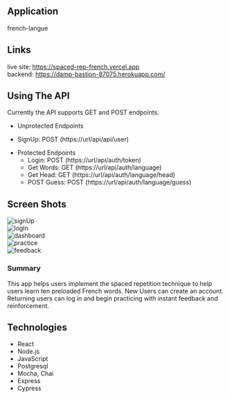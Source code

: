## Application
french-langue

## Links
live site: https://spaced-rep-french.vercel.app<br />
backend: https://damp-bastion-87075.herokuapp.com/

## Using The API
Currently the API supports GET and POST endpoints.

- Unprotected Endpoints<br />
+ SignUp: POST (https://url/api/api/user)<br />

- Protected Endpoints<br />
    + Login: POST (https://url/api/auth/token)<br />
    + Get Words: GET (https://url/api/auth/language)<br />
    + Get Head: GET (https://url/api/auth/language/head)<br />
    + POST Guess: POST (https://url/api/auth/language/guess)<br />

## Screen Shots
![signUp](images/signUp.png)<br />
![logIn](images/logIn.png)<br />
![dashboard](images/dashboard.png)<br />
![practice](images/practice.png)<br />
![feedback](images/feedback.png)<br />

### Summary
This app helps users implement the spaced repetition technique to help users learn ten preloaded French words.
New Users can create an account. Returning users can log in and begin practicing with instant feedback and
reinforcement.

## Technologies
  - React
  - Node.js
  - JavaScript
  - Postgresql 
  - Mocha, Chai
  - Express
  - Cypress
